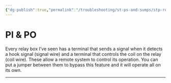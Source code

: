 ```yaml
---
{"dg-publish":true,"permalink":"/troubleshooting/st-ps-and-sumps/stp-relay/general-relay-box-info/"}
---
```


# PI & PO

Every relay box I’ve seen has a terminal that sends a signal when it detects a hook signal (signal wire) and a terminal that controls the coil on the relay (coil wire).  These allow a remote system to control its operation.  You can put a jumper between them to bypass this feature and it will operate all on its own.  

---


